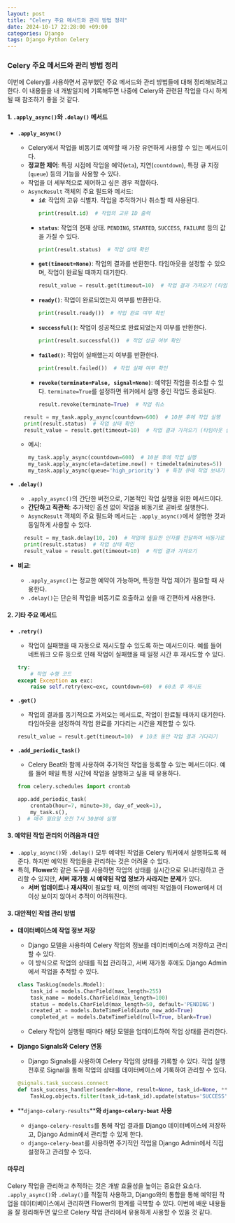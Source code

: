 ```yaml
---
layout: post
title: "Celery 주요 메서드와 관리 방법 정리"
date: 2024-10-17 22:28:00 +09:00
categories: Django
tags: Django Python Celery
---
```


### Celery 주요 메서드와 관리 방법 정리

이번에 Celery를 사용하면서 공부했던 주요 메서드와 관리 방법들에 대해 정리해보려고 한다. 이 내용들을 내 개발일지에 기록해두면 나중에 Celery와 관련된 작업을 다시 하게 될 때 참조하기 좋을 것 같다.

#### 1. `.apply_async()`와 `.delay()` 메서드

- **`.apply_async()`**

  - Celery에서 작업을 비동기로 예약할 때 가장 유연하게 사용할 수 있는 메서드이다.
  - **정교한 제어**: 특정 시점에 작업을 예약(`eta`), 지연(`countdown`), 특정 큐 지정(`queue`) 등의 기능을 사용할 수 있다.
  - 작업을 더 세부적으로 제어하고 싶은 경우 적합하다.
  - `AsyncResult` 객체의 주요 필드와 메서드:
    - **`id`**: 작업의 고유 식별자. 작업을 추적하거나 취소할 때 사용된다.
      ```python
      print(result.id)  # 작업의 고유 ID 출력
      ```
    - **`status`**: 작업의 현재 상태. `PENDING`, `STARTED`, `SUCCESS`, `FAILURE` 등의 값을 가질 수 있다.
      ```python
      print(result.status)  # 작업 상태 확인
      ```
    - **`get(timeout=None)`**: 작업의 결과를 반환한다. 타임아웃을 설정할 수 있으며, 작업이 완료될 때까지 대기한다.
      ```python
      result_value = result.get(timeout=10)  # 작업 결과 가져오기 (타임아웃 설정 가능)
      ```
    - **`ready()`**: 작업이 완료되었는지 여부를 반환한다.
      ```python
      print(result.ready())  # 작업 완료 여부 확인
      ```
    - **`successful()`**: 작업이 성공적으로 완료되었는지 여부를 반환한다.
      ```python
      print(result.successful())  # 작업 성공 여부 확인
      ```
    - **`failed()`**: 작업이 실패했는지 여부를 반환한다.
      ```python
      print(result.failed())  # 작업 실패 여부 확인
      ```
    - **`revoke(terminate=False, signal=None)`**: 예약된 작업을 취소할 수 있다. `terminate=True`를 설정하면 워커에서 실행 중인 작업도 종료된다.
      ```python
      result.revoke(terminate=True)  # 작업 취소
      ```

  ```python
    result = my_task.apply_async(countdown=600)  # 10분 후에 작업 실행
    print(result.status)  # 작업 상태 확인
    result_value = result.get(timeout=10)  # 작업 결과 가져오기 (타임아웃 설정 가능)
  ```

  - 예시:
    ```python
    my_task.apply_async(countdown=600)  # 10분 후에 작업 실행
    my_task.apply_async(eta=datetime.now() + timedelta(minutes=5))  # 특정 시간에 작업 실행
    my_task.apply_async(queue='high_priority')  # 특정 큐에 작업 보내기
    ```

- **`.delay()`**

  - `.apply_async()`의 간단한 버전으로, 기본적인 작업 실행을 위한 메서드이다.
  - **간단하고 직관적**: 추가적인 옵션 없이 작업을 비동기로 곧바로 실행한다.
  - `AsyncResult` 객체의 주요 필드와 메서드는 `.apply_async()`에서 설명한 것과 동일하게 사용할 수 있다.

  ```python
    result = my_task.delay(10, 20)  # 작업에 필요한 인자를 전달하여 비동기로 작업 실행
    print(result.status)  # 작업 상태 확인
    result_value = result.get(timeout=10)  # 작업 결과 가져오기
  ```

- **비교**:

  - `.apply_async()`는 정교한 예약이 가능하며, 특정한 작업 제어가 필요할 때 사용한다.
  - `.delay()`는 단순히 작업을 비동기로 호출하고 싶을 때 간편하게 사용한다.

#### 2. 기타 주요 메서드

- **`.retry()`**
  - 작업이 실패했을 때 자동으로 재시도할 수 있도록 하는 메서드이다. 예를 들어 네트워크 오류 등으로 인해 작업이 실패했을 때 일정 시간 후 재시도할 수 있다.
  ```python
  try:
      # 작업 수행 코드
  except Exception as exc:
      raise self.retry(exc=exc, countdown=60)  # 60초 후 재시도
  ```

- **`.get()`**
  - 작업의 결과를 동기적으로 가져오는 메서드로, 작업이 완료될 때까지 대기한다. 타임아웃을 설정하여 작업 완료를 기다리는 시간을 제한할 수 있다.
  ```python
  result_value = result.get(timeout=10)  # 10초 동안 작업 결과 기다리기
  ```

- **`.add_periodic_task()`**
  - Celery Beat와 함께 사용하여 주기적인 작업을 등록할 수 있는 메서드이다. 예를 들어 매일 특정 시간에 작업을 실행하고 싶을 때 유용하다.
  ```python
  from celery.schedules import crontab

  app.add_periodic_task(
      crontab(hour=7, minute=30, day_of_week=1),
      my_task.s(),
  )  # 매주 월요일 오전 7시 30분에 실행
  ```

#### 3. 예약된 작업 관리의 어려움과 대안

- `.apply_async()`와 `.delay()` 모두 예약된 작업을 Celery 워커에서 실행하도록 해준다. 하지만 예약된 작업들을 관리하는 것은 어려울 수 있다.
- 특히, **Flower**와 같은 도구를 사용하면 작업의 상태를 실시간으로 모니터링하고 관리할 수 있지만, **서버 재가동 시 예약된 작업 정보가 사라지는 문제**가 있다.
  - **서버 업데이트**나 **재시작**이 필요할 때, 이전의 예약된 작업들이 Flower에서 더 이상 보이지 않아서 추적이 어려워진다.

#### 3. 대안적인 작업 관리 방법

- **데이터베이스에 작업 정보 저장**

  - Django 모델을 사용하여 Celery 작업의 정보를 데이터베이스에 저장하고 관리할 수 있다.
  - 이 방식으로 작업의 상태를 직접 관리하고, 서버 재가동 후에도 Django Admin에서 작업을 추적할 수 있다.

  ```python
  class TaskLog(models.Model):
      task_id = models.CharField(max_length=255)
      task_name = models.CharField(max_length=100)
      status = models.CharField(max_length=50, default='PENDING')
      created_at = models.DateTimeField(auto_now_add=True)
      completed_at = models.DateTimeField(null=True, blank=True)
  ```

  - Celery 작업이 실행될 때마다 해당 모델을 업데이트하여 작업 상태를 관리한다.

- **Django Signals와 Celery 연동**

  - Django Signals를 사용하여 Celery 작업의 상태를 기록할 수 있다. 작업 실행 전후로 Signal을 통해 작업의 상태를 데이터베이스에 기록하여 관리할 수 있다.

  ```python
  @signals.task_success.connect
  def task_success_handler(sender=None, result=None, task_id=None, **kwargs):
      TaskLog.objects.filter(task_id=task_id).update(status='SUCCESS')
  ```

- \*\*`django-celery-results`\*\***와 ********`django-celery-beat`******** 사용**

  - `django-celery-results`를 통해 작업 결과를 Django 데이터베이스에 저장하고, Django Admin에서 관리할 수 있게 한다.
  - `django-celery-beat`를 사용하면 주기적인 작업을 Django Admin에서 직접 설정하고 관리할 수 있다.

#### 마무리

Celery 작업을 관리하고 추적하는 것은 개발 효율성을 높이는 중요한 요소다. `.apply_async()`와 `.delay()`를 적절히 사용하고, Django와의 통합을 통해 예약된 작업을 데이터베이스에서 관리하면 Flower의 한계를 극복할 수 있다. 이번에 배운 내용들을 잘 정리해두면 앞으로 Celery 작업 관리에서 유용하게 사용할 수 있을 것 같다.

